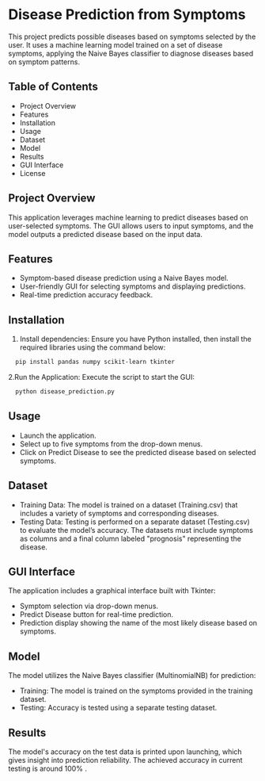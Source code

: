 # Disease Prediction from Symptoms

This project predicts possible diseases based on symptoms selected by the user. It uses a machine learning model trained on a set of disease symptoms, applying the Naive Bayes classifier to diagnose diseases based on symptom patterns.

## Table of Contents
- Project Overview
- Features
- Installation
- Usage
- Dataset
- Model
- Results
- GUI Interface
- License
## Project Overview 
This application leverages machine learning to predict diseases based on user-selected symptoms. The GUI allows users to input symptoms, and the model outputs a predicted disease based on the input data.
## Features
- Symptom-based disease prediction using a Naive Bayes model.
- User-friendly GUI for selecting symptoms and displaying predictions.
- Real-time prediction accuracy feedback.

## Installation
1. Install dependencies: Ensure you have Python installed, then   install the required libraries using the command below:

```bash 
  pip install pandas numpy scikit-learn tkinter 
```
2.Run the Application: Execute the script to start the GUI:
  ```bash
    python disease_prediction.py
  ```
## Usage
- Launch the application.
- Select up to five symptoms from the drop-down menus.
- Click on Predict Disease to see the predicted disease based on selected symptoms.
## Dataset
- Training Data: The model is trained on a dataset (Training.csv) that includes a variety of symptoms and corresponding diseases.
- Testing Data: Testing is performed on a separate dataset (Testing.csv) to evaluate the model’s accuracy.
The datasets must include symptoms as columns and a final column labeled "prognosis" representing the disease.
## GUI Interface
The application includes a graphical interface built with Tkinter:

- Symptom selection via drop-down menus.
- Predict Disease button for real-time prediction.
- Prediction display showing the name of the most likely disease based on symptoms.
## Model
  The model utilizes the Naive Bayes classifier (MultinomialNB) for prediction:

- Training: The model is trained on the symptoms provided in the training dataset.
- Testing: Accuracy is tested using a separate testing dataset.
## Results
The model's accuracy on the test data is printed upon launching, which gives insight into prediction reliability. The achieved accuracy in current testing is around 100% . 
